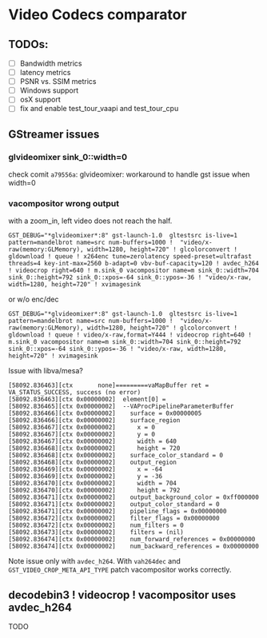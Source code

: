 # Video Codecs comparator


## TODOs:

 * [ ] Bandwidth metrics
 * [ ] latency metrics
 * [ ] PSNR vs. SSIM metrics
 * [ ] Windows support
 * [ ] osX support
 * [ ] fix and enable test_tour_vaapi and test_tour_cpu

## GStreamer issues

### glvideomixer sink_0::width=0

check comit `a79556a`: glvideomixer: workaround to handle gst issue when width=0


### vacompositor wrong output

with a zoom_in, left video does not reach the half.

```
GST_DEBUG="*glvideomixer*:8" gst-launch-1.0  gltestsrc is-live=1 pattern=mandelbrot name=src num-buffers=1000 !  "video/x-raw(memory:GLMemory), width=1280, height=720" ! glcolorconvert ! gldownload ! queue ! x264enc tune=zerolatency speed-preset=ultrafast threads=4 key-int-max=2560 b-adapt=0 vbv-buf-capacity=120 ! avdec_h264 ! videocrop right=640 ! m.sink_0 vacompositor name=m sink_0::width=704 sink_0::height=792 sink_0::xpos=-64 sink_0::ypos=-36 ! "video/x-raw, width=1280, height=720" ! xvimagesink
```

or w/o enc/dec
```
GST_DEBUG="*glvideomixer*:8" gst-launch-1.0  gltestsrc is-live=1 pattern=mandelbrot name=src num-buffers=1000 !  "video/x-raw(memory:GLMemory), width=1280, height=720" ! glcolorconvert ! gldownload ! queue ! video/x-raw,format=Y444 ! videocrop right=640 ! m.sink_0 vacompositor name=m sink_0::width=704 sink_0::height=792 sink_0::xpos=-64 sink_0::ypos=-36 ! "video/x-raw, width=1280, height=720" ! xvimagesink
```



Issue with libva/mesa?

```
[58092.836463][ctx       none]=========vaMapBuffer ret = VA_STATUS_SUCCESS, success (no error)
[58092.836463][ctx 0x00000002]  element[0] =
[58092.836465][ctx 0x00000002]  --VAProcPipelineParameterBuffer
[58092.836466][ctx 0x00000002]    surface = 0x00000005
[58092.836466][ctx 0x00000002]    surface_region
[58092.836467][ctx 0x00000002]      x = 0
[58092.836467][ctx 0x00000002]      y = 0
[58092.836467][ctx 0x00000002]      width = 640
[58092.836468][ctx 0x00000002]      height = 720
[58092.836468][ctx 0x00000002]    surface_color_standard = 0
[58092.836468][ctx 0x00000002]    output_region
[58092.836469][ctx 0x00000002]      x = -64
[58092.836469][ctx 0x00000002]      y = -36
[58092.836470][ctx 0x00000002]      width = 704
[58092.836470][ctx 0x00000002]      height = 792
[58092.836471][ctx 0x00000002]    output_background_color = 0xff000000
[58092.836471][ctx 0x00000002]    output_color_standard = 0
[58092.836471][ctx 0x00000002]    pipeline_flags = 0x00000000
[58092.836472][ctx 0x00000002]    filter_flags = 0x00000000
[58092.836472][ctx 0x00000002]    num_filters = 0
[58092.836473][ctx 0x00000002]    filters = (nil)
[58092.836474][ctx 0x00000002]    num_forward_references = 0x00000000
[58092.836474][ctx 0x00000002]    num_backward_references = 0x00000000
```

Note issue only with `avdec_h264`. With `vah264dec` and `GST_VIDEO_CROP_META_API_TYPE` patch vacompositor works correctly.


## decodebin3 ! videocrop ! vacompositor uses avdec_h264

TODO
